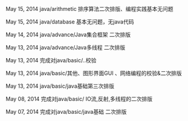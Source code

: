 May 15, 2014 java/arithmetic 排序算法二次排版、编程实践基本无问题

May 15, 2014 java/database 基本无问题，无java代码

May 14, 2014 java/advance/Java集合框架 二次排版

May 13, 2014 java/advance/Java多线程 二次排版

May 13, 2014 完成对java/basic/..校验

May 13, 2014 java/basic/其他、图形界面GUI 、网络编程的校验&二次排版

May 13, 2014 java/basic/java基础第三次排版

May 08, 2014 完成对java/basic/ IO流,反射,多线程的二次排版

May 07, 2014 完成对java/basic/java基础 二次排版
